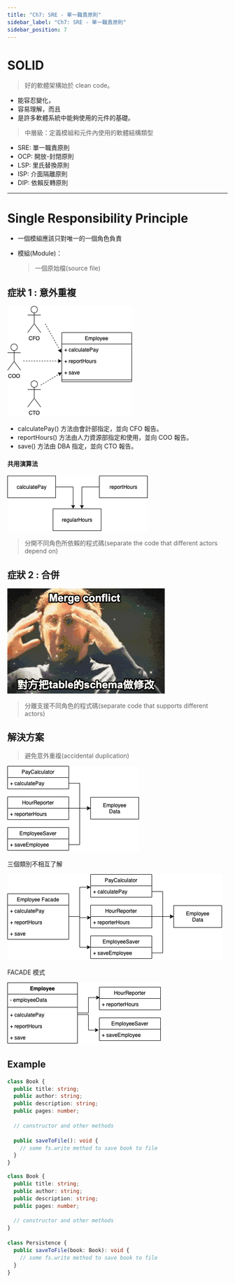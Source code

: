 ```yaml
---
title: "Ch7: SRE - 單一職責原則"
sidebar_label: "Ch7: SRE - 單一職責原則"
sidebar_position: 7
---
```


# SOLID

> 好的軟體架構始於 clean code。

- 能容忍變化，
- 容易理解，而且
- 是許多軟體系統中能夠使用的元件的基礎。

> 中層級：定義模組和元件內使用的軟體結構類型

- SRE: 單一職責原則
- OCP: 開放-封閉原則
- LSP: 里氏替換原則
- ISP: 介面隔離原則
- DIP: 依賴反轉原則

---

# Single Responsibility Principle

- 一個模組應該只對唯一的一個角色負責

- 模組(Module)：
  > 一個原始檔(source file)

## 症狀 1 : 意外重複

![EmployeeClass](./ch7/7.1.EmployeeClass.png)

- calculatePay() 方法由會計部指定，並向 CFO 報告。
- reportHours() 方法由人力資源部指定和使用，並向 COO 報告。
- save() 方法由 DBA 指定，並向 CTO 報告。

#### 共用演算法

![共用演算法](./ch7/7.2.png)

> 分開不同角色所依賴的程式碼(separate the code that different actors depend on)

## 症狀 2 : 合併

![MergeConflict](./ch7/MergeConflict.gif)

> 分離支援不同角色的程式碼(separate code that supports different actors)

## 解決方案

> 避免意外重複(accidental duplication)

![三個類別不相互了解](./ch7/7.3.png)

三個類別不相互了解

![FACADE模式](./ch7/7.4.png)

FACADE 模式

![較少函數的FACADE模式](./ch7/7.5.png)

## Example

```ts
class Book {
  public title: string;
  public author: string;
  public description: string;
  public pages: number;

  // constructor and other methods

  public saveToFile(): void {
    // some fs.write method to save book to file
  }
}
```

```ts
class Book {
  public title: string;
  public author: string;
  public description: string;
  public pages: number;

  // constructor and other methods
}

class Persistence {
  public saveToFile(book: Book): void {
    // some fs.write method to save book to file
  }
}
```
